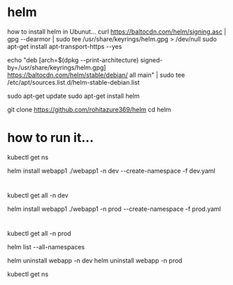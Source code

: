 # helm

how to install helm in Ubunut...
curl https://baltocdn.com/helm/signing.asc | gpg --dearmor | sudo tee /usr/share/keyrings/helm.gpg > /dev/null
sudo apt-get install apt-transport-https --yes


echo "deb [arch=$(dpkg --print-architecture) signed-by=/usr/share/keyrings/helm.gpg] https://baltocdn.com/helm/stable/debian/ all main" | sudo tee /etc/apt/sources.list.d/helm-stable-debian.list

sudo apt-get update
sudo apt-get install helm

git clone https://github.com/rohitazure369/helm
cd helm

# how to run it...

kubectl get ns

helm install webapp1 ./webapp1 -n dev --create-namespace -f dev.yaml


#
kubectl get all -n dev

helm install webapp1 ./webapp1 -n prod --create-namespace -f prod.yaml

#
kubectl get all -n prod

helm list --all-namespaces

helm uninstall webapp -n dev
helm uninstall webapp -n prod 

kubectl get ns












